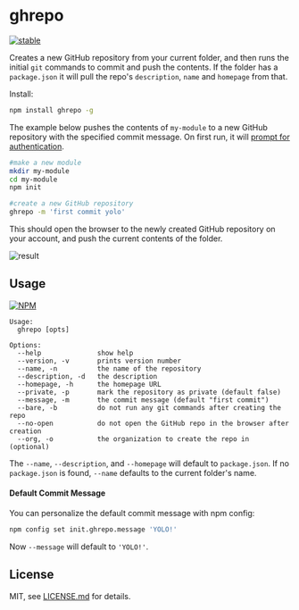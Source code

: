 # ghrepo

[![stable](http://badges.github.io/stability-badges/dist/stable.svg)](http://github.com/badges/stability-badges)

Creates a new GitHub repository from your current folder, and then runs the initial `git` commands to commit and push the contents. If the folder has a `package.json` it will pull the repo's `description`, `name` and `homepage` from that. 

Install:

```sh
npm install ghrepo -g
```

The example below pushes the contents of `my-module` to a new GitHub repository with the specified commit message. On first run, it will [prompt for authentication](https://github.com/rvagg/ghauth).

```sh
#make a new module
mkdir my-module
cd my-module
npm init

#create a new GitHub repository
ghrepo -m 'first commit yolo'
```

This should open the browser to the newly created GitHub repository on your account, and push the current contents of the folder.

![result](http://i.imgur.com/5bz7JCW.png)

## Usage

[![NPM](https://nodei.co/npm/ghrepo.png)](https://www.npmjs.com/package/ghrepo)

```
Usage:
  ghrepo [opts]

Options:
  --help              show help
  --version, -v       prints version number
  --name, -n          the name of the repository
  --description, -d   the description
  --homepage, -h      the homepage URL
  --private, -p       mark the repository as private (default false)
  --message, -m       the commit message (default "first commit")
  --bare, -b          do not run any git commands after creating the repo
  --no-open           do not open the GitHub repo in the browser after creation
  --org, -o           the organization to create the repo in (optional)
```

The `--name`, `--description`, and `--homepage` will default to `package.json`. If no `package.json` is found, `--name` defaults to the current folder's name.

#### Default Commit Message

You can personalize the default commit message with npm config:

```sh
npm config set init.ghrepo.message 'YOLO!'
```

Now `--message` will default to `'YOLO!'`.

## License

MIT, see [LICENSE.md](http://github.com/mattdesl/ghrepo/blob/master/LICENSE.md) for details.
